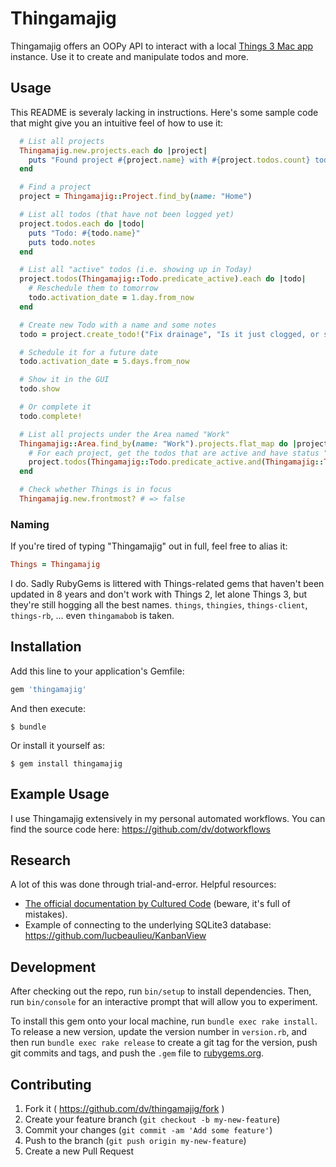 # Thingamajig

Thingamajig offers an OOPy API to interact with a local [Things 3 Mac app](https://culturedcode.com/things/) instance. Use it to create and manipulate todos and more.

## Usage

This README is severaly lacking in instructions. Here's some sample code that might give you an intuitive feel of how to use it:

```ruby
  # List all projects
  Thingamajig.new.projects.each do |project|
    puts "Found project #{project.name} with #{project.todos.count} todos"
  end

  # Find a project
  project = Thingamajig::Project.find_by(name: "Home")

  # List all todos (that have not been logged yet)
  project.todos.each do |todo|
    puts "Todo: #{todo.name}"
    puts todo.notes
  end

  # List all "active" todos (i.e. showing up in Today)
  project.todos(Thingamajig::Todo.predicate_active).each do |todo|
    # Reschedule them to tomorrow
    todo.activation_date = 1.day.from_now
  end

  # Create new Todo with a name and some notes
  todo = project.create_todo!("Fix drainage", "Is it just clogged, or should we replace the plumbing?")

  # Schedule it for a future date
  todo.activation_date = 5.days.from_now

  # Show it in the GUI
  todo.show

  # Or complete it
  todo.complete!

  # List all projects under the Area named "Work"
  Thingamajig::Area.find_by(name: "Work").projects.flat_map do |project|
    # For each project, get the todos that are active and have status "open" (not completed or cancelled)
    project.todos(Thingamajig::Todo.predicate_active.and(Thingamajig::Todo.predicate_open))
  end

  # Check whether Things is in focus
  Thingamajig.new.frontmost? # => false
```

### Naming

If you're tired of typing "Thingamajig" out in full, feel free to alias it:

```ruby
Things = Thingamajig
```

I do. Sadly RubyGems is littered with Things-related gems that haven't been updated in 8 years and don't work with Things 2, let alone Things 3, but they're still hogging all the best names. `things`, `thingies`, `things-client`, `things-rb`, ... even `thingamabob` is taken.

## Installation

Add this line to your application's Gemfile:

```ruby
gem 'thingamajig'
```

And then execute:

    $ bundle

Or install it yourself as:

    $ gem install thingamajig

## Example Usage

I use Thingamajig extensively in my personal automated workflows. You can find the source code here: https://github.com/dv/dotworkflows

## Research

A lot of this was done through trial-and-error. Helpful resources:

- [The official documentation by Cultured Code](https://culturedcode.com/things/download/Things3AppleScriptGuide.pdf) (beware, it's full of mistakes).
- Example of connecting to the underlying SQLite3 database: https://github.com/lucbeaulieu/KanbanView

## Development

After checking out the repo, run `bin/setup` to install dependencies. Then, run `bin/console` for an interactive prompt that will allow you to experiment.

To install this gem onto your local machine, run `bundle exec rake install`. To release a new version, update the version number in `version.rb`, and then run `bundle exec rake release` to create a git tag for the version, push git commits and tags, and push the `.gem` file to [rubygems.org](https://rubygems.org).

## Contributing

1. Fork it ( https://github.com/dv/thingamajig/fork )
2. Create your feature branch (`git checkout -b my-new-feature`)
3. Commit your changes (`git commit -am 'Add some feature'`)
4. Push to the branch (`git push origin my-new-feature`)
5. Create a new Pull Request
